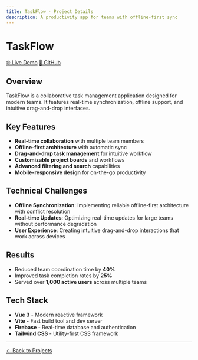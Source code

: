 ```yaml
---
title: TaskFlow - Project Details
description: A productivity app for teams with offline-first sync
---
```


# TaskFlow

<div class="project-header">
	<div class="project-links">
		<a href="https://example.com/taskflow" target="_blank" rel="noopener">🌐 Live Demo</a>
		<a href="https://github.com/you/taskflow" target="_blank" rel="noopener">📁 GitHub</a>
	</div>
</div>

## Overview

TaskFlow is a collaborative task management application designed for modern teams. It features real-time synchronization, offline support, and intuitive drag-and-drop interfaces.

## Key Features

- **Real-time collaboration** with multiple team members
- **Offline-first architecture** with automatic sync
- **Drag-and-drop task management** for intuitive workflow
- **Customizable project boards** and workflows
- **Advanced filtering and search** capabilities
- **Mobile-responsive design** for on-the-go productivity

## Technical Challenges

- **Offline Synchronization**: Implementing reliable offline-first architecture with conflict resolution
- **Real-time Updates**: Optimizing real-time updates for large teams without performance degradation
- **User Experience**: Creating intuitive drag-and-drop interactions that work across devices

## Results

- Reduced team coordination time by **40%**
- Improved task completion rates by **25%**
- Served over **1,000 active users** across multiple teams

## Tech Stack

- **Vue 3** - Modern reactive framework
- **Vite** - Fast build tool and dev server
- **Firebase** - Real-time database and authentication
- **Tailwind CSS** - Utility-first CSS framework

---

[← Back to Projects](/projects/)
